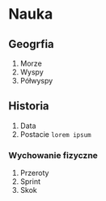 # Nauka
## Geogrfia
1. Morze
1. Wyspy
1. Półwyspy
## Historia
1. Data
1. Postacie
```lorem ipsum```
### Wychowanie fizyczne
1. Przeroty 
1. Sprint
1. Skok
